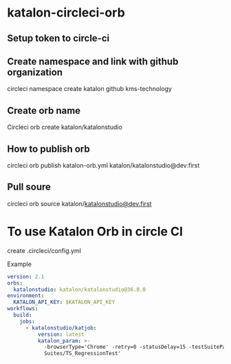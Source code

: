 # katalon-circleci-orb

## Setup token to circle-ci 

## Create namespace and link with github organization

circleci namespace create katalon github kms-technology

## Create orb name 
Circleci orb create katalon/katalonstudio

## How to publish orb 
circleci orb publish katalon-orb.yml katalon/katalonstudio@dev:first

## Pull soure

circleci orb source katalon/katalonstudio@dev.first

# To use Katalon Orb in circle CI

create .circleci/config.yml

Example 

```yaml
version: 2.1
orbs:
  katalonstudio: katalon/katalonstudio@36.0.0
environment:
  KATALON_API_KEY: $KATALON_API_KEY
workflows:
  build:
    jobs:
      - katalonstudio/katjob:
          version: latest
          katalon_param: >-
            -browserType='Chrome' -retry=0 -statusDelay=15 -testSuitePath='Test
            Suites/TS_RegressionTest'
```




